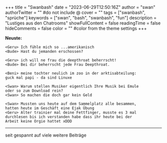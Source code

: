 +++
title = "Swanbash"
date = "2023-06-29T12:50:16Z"
author = "swan"
authorTwitter = "" #do not include @
cover = ""
tags = ["swanbash", "sprüche"]
keywords = ["swan", "bash", "swanbash", "fun"]
description = "Lustiges aus den Chatrooms"
showFullContent = false
readingTime = false
hideComments = false
color = "" #color from the theme settings
+++

<b> Neuste:</b>

```
<Geru> Ich fühle mich so ...amerikanisch
<Bude> Hast du jemanden erschossen?
```

```
<Geru> ich will ne frau die deepthroat beherrscht!
<Bude> Bei dir beherrscht jede Frau Deepthroat.
```

```
<Beni> meine tochter neulich im zoo in der arktisabteilung:
guck mal papi - da sind Linuxe
```

```
<Swan> Warum stellen Musiker eigentlich Ihre Musik bei Emule 
oder so zum Download rein?
<Swan> So machen die doch gar kein Geld
```

```
<Swan> Mussten uns heute auf dem Sammelplatz alle besammen, 
hatten heute im Geschäft eine Ejak Übung
<Geru> Alter trainier mal deine Fettfinger, musste es 3 mal 
durchlesen bis ich verstanden habe dass ihr heute bei der 
Arbeit keine Orgie hattet xDDD
```

---

seit gespannt auf viele weitere Beiträge
